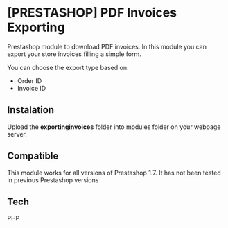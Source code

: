 # [PRESTASHOP] PDF Invoices Exporting

Prestashop module to download PDF invoices. In this module you can export your store invoices filling a simple form.

You can choose the export type based on:

- Order ID
- Invoice ID

## Instalation

Upload the **exportinginvoices** folder into modules folder on your webpage server.

## Compatible

This module works for all versions of Prestashop 1.7. It has not been tested in previous Prestashop versions

## Tech

PHP
